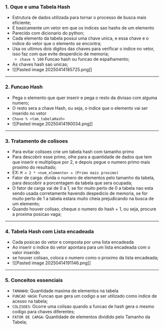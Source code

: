 ### 1. Oque e uma Tabela Hash
- Estrutura de dados utilizada para tornar o processo de busca mais eficiente;
- E basicamente um vetor em que os indices sao hashs de um elemento
- Parecido com dicionario do python;
- Cada elemento da tabela possui uma chave unica, e essa chave e o indice do vetor que o elemento se encontra;
- Usa os ultimos dois digitos das chaves para verificar o indice no vetor, isso faz com que evite desperdicio de memoria;
	- `chave % 100` Funcao hash ou funcao de espalhamento;
- As chaves hash sao unicas;
- ![[Pasted image 20250414185725.png]]
---
### 2. Funcao Hash
- Pega o elemento que quer inserir e pega o resto da divisao com alguma numero;
- O resto sera a chave Hash, ou seja, o indice que o elemento vai ser inserido no vetor
- `Chave % <tam_tabelaHash>`
- ![[Pasted image 20250414190034.png]]
---
### 3. Tratamento de colisoes

- Para evitar colisoes crie um tabela hash com tamanho primo
- Para descobrir esse primo, olhe para a quantidade de dados que tem que inserir e multiplique por 2, e depois pegue o numero primo mais proximo do resultado;
- EX: `M = 2 * <num_elemento> = (Primo mais proximo)`
- Fator de  carga: divida o numero de elementos pelo tamanho da tabela, para descobrir a porcentagem da tabela que sera ocupada;
- O fator de carga vai de 0 a 1, se for muito perto de 0 a tabela nao esta sendo usada corretamente havendo despedicio de memoria, se for muito perto de 1 a tabela estara muito cheia prejudicando na busca de um elemento;
- Quando houver colisao, cheque o numero do hash + 1, ou seja, procure a proxima posicao vaga;
---
### 4. Tabela Hash com Lista encadeada
- Cada posicao do vetor e composta por uma lista encadeada
- Ao inserir o indice do vetor apontara para um lista encadeada com o valor inserido
- se houver colisao, coloca o numero como o proximo da lista encadeada;
- ![[Pasted image 20250414191146.png]]
---
### 5. Conceitos essenciais
- `TAMANHO`: Quantidade maxima de elementos na tabela
- `FUNCAO HASH`: Funcao que gera um codigo a ser utilizado como indice de acesso na tabela;
- `COLISOES`: Ocorre uma colisao quando a funcao de hash gera o mesmo codigo para chaves diferentes;
- `FATOR DE CARGA`: Quantidade de elementos dividido pelo Tamanho da Tabela;